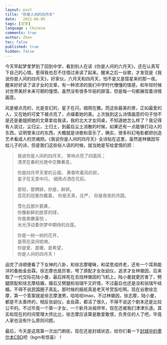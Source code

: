 ```yaml
---
layout: post
title: "你是人间的四月天"
date:   2021-06-05
tags: [文学]
language : Chinese
comments: true
author: Zhen
toc: false
published: true
hidden: false
---
```

今天早起梦里梦到了回到中学，看到别人在读《你是人间的六月天》，还在认真写下自己的心情。惹得我也忍不住借过来读了起来。醒来之后一谷歌，才发现是《我说你是人间的四月天》，好家伙，六月天和四月天，怕不是又是彗星来的那一夜。醒来好好读了读才女的文章，有一种浓浓的我们中学时代懵懂的情感，和年轻时候对世界美好未来可期的憧憬。虽然没有很多华丽的辞藻，但是每一句都展现着诗情画意。

风是被点亮的，光是变幻的，星子在闪，细雨在撒。而这些最美的景，正如最爱的人，又在她的可爱下被点亮了，点缀着她的美。上次独到这么诗情画意的句子怕不是还是姜姐把她的文章拿给我读，我的北大才女同桌，不知道她怎么样了？我记得有人说过，尘归尘，土归土，到最后尘土消散的时候，如果还有一点能够打动人的东西，证明曾来过的东西，大概就是诗歌和音乐了，确实，很多科幻电影都把创造艺术看成人的灵魂把。《我说你是人间的四月天》全诗贴在这里，虽然是林徽因写给儿子的诗，但是我们这些俗人读的时候，就当她是写给爱情的把：

> 
> 我说你是人间的四月天，
> 笑响点亮了四面风；   
> 清灵在春的光艳中交舞著变。      
> 
> 你是四月早天里的云烟，
> 黄昏吹着风的软，  
> 星子在无意中闪，
> 细雨点洒在花前。      
> 
> 那轻，那娉婷，你是，鲜妍。   
> 百花的冠冕你戴着，
> 你是天真，庄严，
> 你是夜夜的月圆。    
> 
> 雪化后那片鹅黄，   
> 你像新鲜初放芽的绿，   
> 你是柔嫩喜悦 ，   
> 水光浮动着你梦中期待的白莲。      
> 
> 你是一树一树的花开，  
> 是燕在梁间呢喃，   
> 你是爱、是暖、是希望，   
> 你是人间的四月天！

品完了诗顺便看了下女神的八卦，和徐志摩暧昧，和梁思成终老，还有一个耳熟能详的备胎金岳霖。徐志摩也是厉害，甩了原配才女张幼仪，追求才女林徽因，后来取了一代交际花陆小曼，最后摔死在去找林徽因的飞机上。陆小曼就更厉害了，劈腿原配和徐志摩结婚，婚后又劈腿和翁瑞午又奸情，不过最后也还是没和翁瑞午结婚。不得不说民国圈子真乱，那时候的报纸真是老天爷赏饭吃啊。现在谷歌徐志摩，第一个答案就是徐志摩渣男，哈哈哈lmao，不过林徽因，徐志摩，陆小曼，都是不太善终的，相反张幼仪，金岳霖，都活了很久，不得不说这个剧本还是比较公平的。不过毕竟一个第一才女，一个新月派祖师爷，现在还被我们津津乐道。其实和现在的时间管理大师比比，徐志摩应该算是敢爱敢恨，负责任的人了吧，毕竟人家也没有什么原则问题。

最后，今天是这周第一次出门刷街，现在还是封城状态，给你们看一下[封城中的墨尔本CBD](https://youtu.be/kb6yXZr_OoM)吧（bgm有惊喜）！
<!--stackedit_data:
eyJoaXN0b3J5IjpbMTgzMjMzMzIwNiw5NTE4NzYwNDYsMTM2Mj
U1NDcxNCwtMjEzNzg1OTg4OCwtMTgxMzE1NDc0LDE4NzI4ODE3
NTMsMzU2MzIxNTEzXX0=
-->